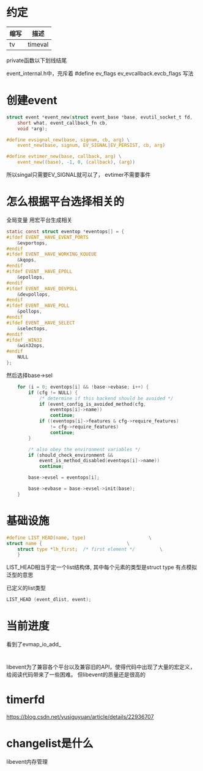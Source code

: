 
# 约定
|缩写|描述|
|---|---|
|tv|timeval|

private函数以下划线结尾

event_internal.h中，充斥着
#define ev_flags ev_evcallback.evcb_flags
写法




# 创建event
```c
struct event *event_new(struct event_base *base, evutil_socket_t fd,
    short what, event_callback_fn cb,
    void *arg);
```

```c
#define evsignal_new(base, signum, cb, arg) \
    event_new(base, signum, EV_SIGNAL|EV_PERSIST, cb, arg)
```

```c
#define evtimer_new(base, callback, arg) \
    event_new((base), -1, 0, (callback), (arg))
```

所以singal只需要EV_SIGNAL就可以了，
evtimer不需要事件


# 怎么根据平台选择相关的

全局变量  用宏平台生成相关
```c
static const struct eventop *eventops[] = {
#ifdef EVENT__HAVE_EVENT_PORTS
	&evportops,
#endif
#ifdef EVENT__HAVE_WORKING_KQUEUE
	&kqops,
#endif
#ifdef EVENT__HAVE_EPOLL
	&epollops,
#endif
#ifdef EVENT__HAVE_DEVPOLL
	&devpollops,
#endif
#ifdef EVENT__HAVE_POLL
	&pollops,
#endif
#ifdef EVENT__HAVE_SELECT
	&selectops,
#endif
#ifdef _WIN32
	&win32ops,
#endif
	NULL
};
```

然后选择base->sel
```c
	for (i = 0; eventops[i] && !base->evbase; i++) {
		if (cfg != NULL) {
			/* determine if this backend should be avoided */
			if (event_config_is_avoided_method(cfg,
				eventops[i]->name))
				continue;
			if ((eventops[i]->features & cfg->require_features)
			    != cfg->require_features)
				continue;
		}

		/* also obey the environment variables */
		if (should_check_environment &&
		    event_is_method_disabled(eventops[i]->name))
			continue;

		base->evsel = eventops[i];

		base->evbase = base->evsel->init(base);
	}
```

# 基础设施

```c
#define LIST_HEAD(name, type)						\
struct name {								\
	struct type *lh_first;  /* first element */			\
	}
```
LIST_HEAD相当于定一个list结构体, 其中每个元素的类型是struct type
有点模拟泛型的意思

已定义的list类型
```c
LIST_HEAD (event_dlist, event); 
```

# 当前进度
看到了evmap_io_add_


# 
libevent为了兼容各个平台以及兼容旧的API，使得代码中出现了大量的宏定义，给阅读代码带来了一些困难。
但libevent的质量还是很高的


# timerfd
https://blog.csdn.net/yusiguyuan/article/details/22936707

# changelist是什么

libevent内存管理